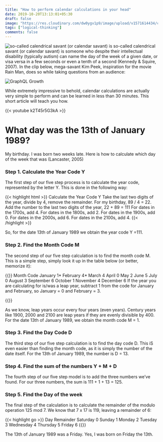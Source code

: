 ```yaml
---
title: "How to perform calendar calculations in your head"
date: 2019-10-20T13:13:01+05:30
draft: false
image: "https://res.cloudinary.com/dw0ygv1p9/image/upload/v1571614434/calculator_te6ik2.png"
tags: ["logical-thinking"]
comments: false
---
```

![so-called calendrical savant (or calendar savant) is](https://res.cloudinary.com/dw0ygv1p9/image/upload/v1571614434/calculator_te6ik2.png)
so-called calendrical savant (or calendar savant) is someone who despite their intellectual disability (typically autism) can name the day of the week of a given date, or visa versa in a few seconds or even a tenth of a second (Kennedy & Squire, 2007). In the clip below, mega-savant Kim Peek, inspiration for the movie Rain Man, does so while taking questions from an audience:


![GraphQL Growth](https://res.cloudinary.com/dw0ygv1p9/image/upload/v1571615348/pexels-photo-209224.jpeg_h7ukmt.jpg)

While extremely impressive to behold, calendar calculations are actually very simple to perform and can be learned in less than 30 minutes. This short article will teach you how.

{{< youtube k2T45r5G3kA >}}

# What day was the 13th of January 1989?
My birthday. I was born two weeks late. Here is how to calculate which day of the week that was (Lancaster, 2005)

<h3> Step 1. Calculate the Year Code Y </h3>
The first step of our five step process is to calculate the year code, represented by the letter Y. This is done in the following way:


{{< highlight html >}}
Calculate the Year Code Y
Take the last two digits of the year, divide by 4, remove the remainder. For my birthday, 89 / 4 = 22. Add the number to the last two digits of the year, 22 + 89 = 111
For dates in the 1700s, add 4.
For dates in the 1800s, add 2.
For dates in the 1900s, add 0.
For dates in the 2000s, add 6.
For dates in the 2100s, add 4.
{{< /highlight >}}

So, for the date 13th of January 1989 we obtain the year code Y =111.

<h3>Step 2. Find the Month Code M</h3>
The second step of our five step calculation is to find the month code M. This is a simple step, simply look it up in the table below (or better, memorize it):

{{<highlight html>}}
Month        Code 
January      1*
February     4*
March        4
April        0
May          2
June         5
July         0
August       3
September    6
October      1
November     4
December     6
If the year you are calculating for is/was a leap year, subtract 1 from the code for January and February, so January = 0 and February = 3.

{{</highlight>}}

As we know, leap years occur every four years (even years). Century years like 1900, 2000 and 2100 are leap years if they are evenly divisible by 400.
For the date 13th of January 1989, we obtain the month code M = 1.

<h3>Step 3. Find the Day Code D</h3>
The third step of our five step calculation is to find the day code D. This iS even easier than finding the month code, as it is simply the number of the date itself. For the 13th of January 1989, the number is D = 13.

<h3>Step 4. Find the sum of the numbers Y + M + D </h3>
The fourth step of our five step model is to add the three numbers we’ve found. For our three numbers, the sum is 111 + 1 + 13 = 125.

<h3>Step 5. Find the Day of the week</h3>
The final step of the calculation is to calculate the remainder of the modulo operation 125 mod 7. We know that 7 x 17 is 119, leaving a remainder of 6:

{{< highlight go >}}
Day         Remainder
Saturday    0
Sunday      1
Monday      2
Tuesday     3
Wednesday   4
Thursday    5
Friday      6
{{</highlight>}}

The 13th of January 1989 was a Friday. Yes, I was born on Friday the 13th.


<!-- The core Firebase JS SDK is always required and must be listed first -->
<script src="/__/firebase/7.2.1/firebase-app.js"></script>

<!-- TODO: Add SDKs for Firebase products that you want to use
     https://firebase.google.com/docs/web/setup#available-libraries -->
<script src="/__/firebase/7.2.1/firebase-analytics.js"></script>

<!-- Initialize Firebase -->
<script src="/__/firebase/init.js"></script>